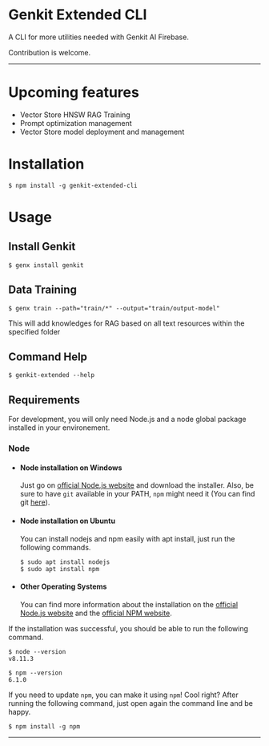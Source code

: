# Genkit Extended CLI

A CLI for more utilities needed with Genkit AI Firebase.

Contribution is welcome.

---

# Upcoming features
- Vector Store HNSW RAG Training
- Prompt optimization management
- Vector Store model deployment and management

# Installation

    $ npm install -g genkit-extended-cli

# Usage
## Install Genkit

    $ genx install genkit

## Data Training

    $ genx train --path="train/*" --output="train/output-model"

This will add knowledges for RAG based on all text resources within the specified folder

## Command Help

    $ genkit-extended --help

## Requirements

For development, you will only need Node.js and a node global package installed in your environement.

### Node
- #### Node installation on Windows

  Just go on [official Node.js website](https://nodejs.org/) and download the installer.
Also, be sure to have `git` available in your PATH, `npm` might need it (You can find git [here](https://git-scm.com/)).

- #### Node installation on Ubuntu

  You can install nodejs and npm easily with apt install, just run the following commands.

      $ sudo apt install nodejs
      $ sudo apt install npm

- #### Other Operating Systems
  You can find more information about the installation on the [official Node.js website](https://nodejs.org/) and the [official NPM website](https://npmjs.org/).

If the installation was successful, you should be able to run the following command.

    $ node --version
    v8.11.3

    $ npm --version
    6.1.0

If you need to update `npm`, you can make it using `npm`! Cool right? After running the following command, just open again the command line and be happy.

    $ npm install -g npm

---